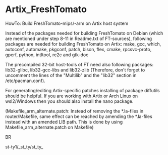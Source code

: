 # Artix_FreshTomato
HowTo: Build FreshTomato-mips/-arm on Artix host system 


Instead of the packages needed for building FreshTomato on Debian (which are mentioned under step 8-11 in Readme.txt of FT-sources), following packages are needed for building FreshTomato on Artix:
make, gcc, which, autoconf, automake, pkgconf, patch, bison, flex, cmake, rpcsvc-proto, gperf, python, intltool, re2c and gtk-doc

The precompiled 32-bit host-tools of FT need also following packages: lib32-glibc, lib32-gcc-libs and lib32-zlib
(Therefore, don't forget to uncomment the lines of the "Multilib" and the "lib32" section in /etc/pacman.conf).

For generating/editing Artix-specific patches installing of package diffutils should be helpful. If you are working with Artix or Arch Linux 
on wsl2/Windows then you should also install the nano package.

(Makefile_arm_alternate.patch: Instead of removing the *.la-files in router/Makefile, same effect can be reached by amending the *.la-files instead with an amended LIB path. This is done by using Makefile_arm_alternate.patch on Makefile)

BR

st-ty1/\_st_ty/st_ty_
